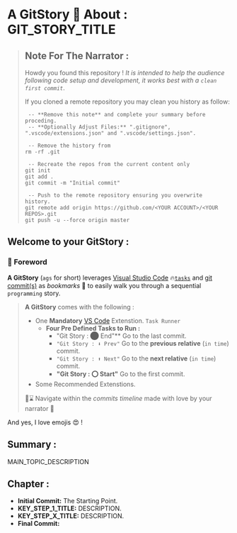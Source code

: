 # A GitStory 📓 About : GIT_STORY_TITLE  

> ## Note For The Narrator :
> Howdy you found this repository !
> *It is intended to help the audience following code setup and development, it works best with a `clean first commit`*.
>
> If you cloned a remote repository you may clean you history as follow:
> 
>
> ```
>  -- **Remove this note** and complete your summary before proceding.
>  -- **Optionally Adjust Files:** ".gitignore", ".vscode/extensions.json" and ".vscode/settings.json".
> 
>  -- Remove the history from 
> rm -rf .git
> 
>  -- Recreate the repos from the current content only
> git init
> git add .
> git commit -m "Initial commit"
> 
>  -- Push to the remote repository ensuring you overwrite history.
> git remote add origin https://github.com/<YOUR ACCOUNT>/<YOUR REPOS>.git
> git push -u --force origin master
> ```


## Welcome to your GitStory  : 

### 🎒 Foreword

**A GitStory** (`ags` for short) leverages [Visual Studio Code](https://code.visualstudio.com/) 🔥[`tasks`](https://code.visualstudio.com/docs/editor/tasks) and [git commit(s)](https://git-scm.com/docs/git-commit) as *bookmarks* 🔖 to easily walk you through a sequential `programming` story.

> **A GitStory** comes with the following :
> * One **Mandatory** [VS Code](https://code.visualstudio.com/) Extenstion. `Task Runner`
>     * **Four Pre Defined Tasks to Run :**
>         * "Git Story : ⬤ End"** Go to the last commit.
>         * `"Git Story : ⬇ Prev"` Go to the **previous relative** (`in time`) commit.
>         * `"Git Story : ⬆ Next"` Go to the **next relative** (`in time`) commit.
>         * **"Git Story : ⭕ Start"** Go to the first commit. 
> * Some Recommended Extenstions.
>
> 🚢⌛ Navigate within the *commits timeline* made with love by your narrator 💖


And yes, I love emojis 😍 !


## Summary :

MAIN_TOPIC_DESCRIPTION

## Chapter :

* **Initial Commit:** The Starting Point. 
* **KEY_STEP_1_TITLE:** DESCRIPTION. 
* **KEY_STEP_X_TITLE:** DESCRIPTION. 
* **Final Commit:** 